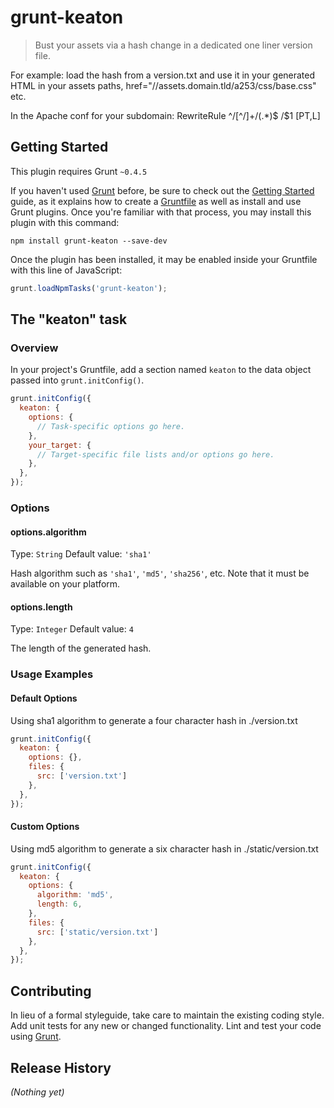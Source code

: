 # grunt-keaton

> Bust your assets via a hash change in a dedicated one liner version file.

For example: load the hash from a version.txt and use it in your generated HTML in your assets paths, href="//assets.domain.tld/a253/css/base.css" etc.

In the Apache conf for your subdomain: RewriteRule ^/[^/]+/(.*)$ /$1 [PT,L]

## Getting Started
This plugin requires Grunt `~0.4.5`

If you haven't used [Grunt](http://gruntjs.com/) before, be sure to check out the [Getting Started](http://gruntjs.com/getting-started) guide, as it explains how to create a [Gruntfile](http://gruntjs.com/sample-gruntfile) as well as install and use Grunt plugins. Once you're familiar with that process, you may install this plugin with this command:

```shell
npm install grunt-keaton --save-dev
```

Once the plugin has been installed, it may be enabled inside your Gruntfile with this line of JavaScript:

```js
grunt.loadNpmTasks('grunt-keaton');
```

## The "keaton" task

### Overview
In your project's Gruntfile, add a section named `keaton` to the data object passed into `grunt.initConfig()`.

```js
grunt.initConfig({
  keaton: {
    options: {
      // Task-specific options go here.
    },
    your_target: {
      // Target-specific file lists and/or options go here.
    },
  },
});
```

### Options

#### options.algorithm
Type: `String`
Default value: `'sha1'`

Hash algorithm such as `'sha1'`, `'md5'`, `'sha256'`, etc.
Note that it must be available on your platform.

#### options.length
Type: `Integer`
Default value: `4`

The length of the generated hash.

### Usage Examples

#### Default Options
Using sha1 algorithm to generate a four character hash in ./version.txt

```js
grunt.initConfig({
  keaton: {
    options: {},
    files: {
      src: ['version.txt']
    },
  },
});
```

#### Custom Options
Using md5 algorithm to generate a six character hash in ./static/version.txt

```js
grunt.initConfig({
  keaton: {
    options: {
      algorithm: 'md5',
      length: 6,
    },
    files: {
      src: ['static/version.txt']
    },
  },
});
```

## Contributing
In lieu of a formal styleguide, take care to maintain the existing coding style. Add unit tests for any new or changed functionality. Lint and test your code using [Grunt](http://gruntjs.com/).

## Release History
_(Nothing yet)_
